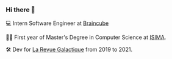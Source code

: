 ### Hi there 👋

💻 Intern Software Engineer at [Braincube](https://braincube.com/)

👨‍🎓 First year of Master's Degree in Computer Science at [ISIMA](https://www.isima.fr/).

🛠 Dev for [La Revue Galactique](https://twitter.com/revuegalactique) from 2019 to 2021.
